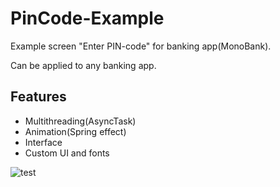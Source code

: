 # PinCode-Example

Example screen "Enter PIN-code" for banking app(MonoBank).

Can be applied to any banking app.

## Features
* Multithreading(AsyncTask)
* Animation(Spring effect)
* Interface
* Custom UI and fonts


![test](https://imgur.com/rSafSr7)
